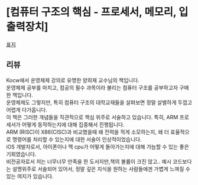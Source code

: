 # [컴퓨터 구조의 핵심 - 프로세서, 메모리, 입출력장치]

[표지](https://contents.kyobobook.co.kr/sih/fit-in/458x0/pdt/1400000393451.jpg)<!-- {"preview":"true"} -->

## 리뷰
Kocw에서 운영체제 강의로 유명한 양희재 교수님의 책입니다.<br/>
운영체제 공부를 마치고, 컴공의 필수 과목이라 불리는 컴퓨터 구조를 공부하고자 구매한 책입니다.<br/>
운영체제도 그렇지만, 특히 컴퓨터 구조의 대학교재들을 살펴보면 정말 살벌하게 두껍고 어렵게 다가옵니다.<br/>
이 책은 그러한 개념들을 직관적으로 핵심 위주로 서술하고 있습니다. 특히, ARM 프로세서가 어떻게 동작하는지에 대해 집중해서 진행됩니다. <br/>
ARM (RISC)이 X86(CISC)과 비교했을때 왜 전력을 적게 소모하는지, 왜 더 효율적으로 명령어를 처리할 수 있는지에 대한 서술이 인상적이었습니다.<br/>
iOS 개발자로서, 아이폰이나 맥 cpu가 어떻게 돌아가는지에 대해 가늠할 수 있는 좋은 기회였습니다.<br/>
비전공자로서 저는 너무너무 만족을 한 도서지만,책의 볼륨이 크진 않고.. 예시 코드보다는 설명위주로 서술되어 있어서, 정말 깊은 지식을 원하는 사람들에겐 가볍게 느껴질 수 있는 여지가 있습니다.<br/>
